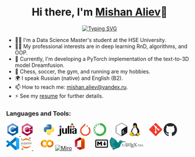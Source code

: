 <h1 align="center">Hi there, I'm <a href="https://github.com/thecrazymage">Mishan Aliev</a>👋</h1>

<p align="center">
<a href="https://git.io/typing-svg"><img src="https://readme-typing-svg.demolab.com?font=Fira+Code&weight=600&size=24&pause=1000&color=5204F7&center=true&vCenter=true&width=435&lines=Welcome+to+my+GitHub+profile!" alt="Typing SVG" /></a>
</p>

- 👨‍🎓 I'm a Data Science Master's student at the HSE University.
- 👨‍💻 My professional interests are in deep learning RnD, algorithms, and OOP.
- 🚀 Currently, I'm developing a PyTorch implementation of the text-to-3D model Dreamfusion.
- 🌟 Chess, soccer, the gym, and running are my hobbies.
- 🌍 I speak Russian (native) and English (B2).
- 📫 How to reach me: mishan.aliev@yandex.ru.
- ⚡ See my [resume](https://github.com/thecrazymage/Resume) for further details.

<h3 align="left">Languages and Tools:</h3>
<a href="https://www.cprogramming.com/" target="_blank" rel="noreferrer"> <img src="icons\c.svg" width="35" alt="C"/> </a>
<a href="https://docs.microsoft.com/en-us/cpp/?view=msvc-170" target="_blank" rel="noreferrer"><img src="icons\cplusplus.svg" height="35" alt="C++" /></a>
&nbsp;&nbsp;&nbsp;&nbsp;
<a href="https://docs.python.org/3/" target="_blank" rel="noreferrer"><img src="icons\python.svg" height="35" alt="Python" /></a>
<a href="https://julialang.org/" target="_blank" rel="noreferrer"><img src="icons\julia.svg" height="35" alt="Julia" /></a>
<a href="https://pytorch.org/docs/stable/index.html" target="_blank" rel="noreferrer"><img src="icons\pytorch.svg" height="35" alt="PyTorch" /></a>
<a href="https://www.anaconda.com/" target="_blank" rel="noreferrer"><img src="icons\anaconda.svg" height="35" alt="Anaconda" /></a>
&nbsp;&nbsp;&nbsp;&nbsp;
<a href="https://www.gnu.org/software/bash/" target="_blank" rel="noreferrer"> <img src="icons\gnu_bash.svg" height="35" alt="Bash"/></a>
<a href="https://www.linux.org/" target="_blank" rel="noreferrer"> <img src="icons\linux.svg" height="35" alt="Linux"/></a>
&nbsp;&nbsp;&nbsp;&nbsp;
<a href="https://git-scm.com/" target="_blank" rel="noreferrer"> <img src="icons\git.svg" height="35" alt="Git"/></a>
<a href="https://github.com/thecrazymage" target="_blank" rel="noreferrer"> <img src="icons\github.svg" height="35" alt="GitHub"/></a>
&nbsp;&nbsp;&nbsp;&nbsp;
<a href="https://code.visualstudio.com/" target="_blank" rel="noreferrer"> <img src="icons\vscode.svg" height="35" alt="VSCode"/></a>
<a href="https://jupyter.org/" target="_blank" rel="noreferrer"> <img src="icons\jupyter.svg" height="35" alt="Jupyter"/> </a>
&nbsp;&nbsp;&nbsp;&nbsp;
<a href="https://colab.research.google.com/" target="_blank" rel="noreferrer"><img src="icons\colab.svg" height="35" alt="Google Colab" /></a>
<a href="https://miro.com/" target="_blank" rel="noreferrer"><img src="icons\miro.svg" height="35" alt="Miro" /></a>
<a href="https://www.microsoft.com/en-us/microsoft-365/microsoft-office" target="_blank" rel="noreferrer"><img src="icons\microsoft_office.svg" height="35" alt="Microsoft Office" /></a>
&nbsp;&nbsp;&nbsp;&nbsp;
<a href="https://www.markdownguide.org/basic-syntax/" target="_blank" rel="noreferrer"><img src="icons\markdown.svg" height="35" alt="Markdown" /></a>
<a href="https://www.latex-project.org/help/documentation/" target="_blank" rel="noreferrer"><img src="icons\latex.svg" height="35" alt="LATEX" /></a>